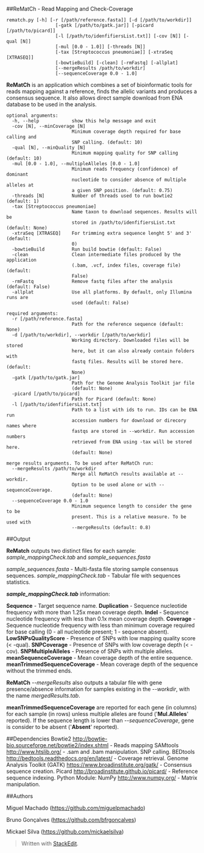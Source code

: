 ##ReMatCh - Read Mapping and Check-Coverage

```
rematch.py [-h] [-r [/path/reference.fasta]] [-d [/path/to/workdir]]
                  [-gatk [/path/to/gatk.jar]] [-picard [/path/to/picard]]
                  [-l [/path/to/idenfifiersList.txt]] [-cov [N]] [-qual [N]]
                  [-mul [0.0 - 1.0]] [-threads [N]]
                  [-tax [Streptococcus pneumoniae]] [-xtraSeq [XTRASEQ]]
                  [-bowtieBuild] [-clean] [-rmFastq] [-allplat]
                  [--mergeResults /path/to/workdir]
                  [--sequenceCoverage 0.0 - 1.0]
```
**ReMatCh** is an application which combines a set of bioinformatic tools for
reads mapping against a reference, finds the allelic variants and produces a
consensus sequence. It also allows direct sample download from ENA database to
be used in the analysis.

    optional arguments:
      -h, --help            show this help message and exit
      -cov [N], --minCoverage [N]
                            Minimum coverage depth required for base calling and
                            SNP calling. (default: 10)
      -qual [N], --minQuality [N]
                            Minimum mapping quality for SNP calling (default: 10)
      -mul [0.0 - 1.0], --multipleAlleles [0.0 - 1.0]
                            Minimum reads frequency (confidence) of dominant
                            nucleotide to consider absence of multiple alleles at
                            a given SNP position. (default: 0.75)
      -threads [N]          Number of threads used to run bowtie2 (default: 1)
      -tax [Streptococcus pneumoniae]
                            Name taxon to download sequences. Results will be
                            stored in /path/to/idenfifiersList.txt (default: None)
      -xtraSeq [XTRASEQ]    For trimming extra sequence lenght 5' and 3' (default:
                            0)
      -bowtieBuild          Run build bowtie (default: False)
      -clean                Clean intermediate files produced by the application
                            (.bam, .vcf, index files, coverage file) (default:
                            False)
      -rmFastq              Remove fastq files after the analysis (default: False)
      -allplat              Use all platforms. By default, only Illumina runs are
                            used (default: False)

    required arguments:
      -r [/path/reference.fasta]
                            Path for the reference sequence (default: None)
      -d [/path/to/workdir], --workdir [/path/to/workdir]
                            Working directory. Downloaded files will be stored
                            here, but it can also already contain folders with
                            fastq files. Results will be stored here. (default:
                            None)
      -gatk [/path/to/gatk.jar]
                            Path for the Genome Analysis Toolkit jar file
                            (default: None)
      -picard [/path/to/picard]
                            Path for Picard (default: None)
      -l [/path/to/idenfifiersList.txt]
                            Path to a list with ids to run. IDs can be ENA run
                            accession numbers for download or direcory names where
                            fastqs are stored in --workdir. Run accession numbers
                            retrieved from ENA using -tax will be stored here.
                            (default: None)
    
    merge results arguments. To be used after ReMatCh run:
      --mergeResults /path/to/workdir
                            Merge all ReMatCh results available at --workdir.
                            Option to be used alone or with --sequenceCoverage.
                            (default: None)
      --sequenceCoverage 0.0 - 1.0
                            Minimum sequence length to consider the gene to be
                            present. This is a relative measure. To be used with
                            --mergeResults (default: 0.8)

 

 

##Output

**ReMatch** outputs two distinct files for each sample: *sample_mappingCheck.tab* and *sample_sequences.fasta*

*sample_sequences.fasta* - Multi-fasta file storing sample consensus sequences.
 *sample_mappingCheck.tab* - Tabular file with sequences statistics.

***sample_mappingCheck.tab*** information:

**Sequence** - Target sequence name.
**Duplication** - Sequence nucleotide frequency with more than 1.25x mean coverage depth.
**Indel** - Sequence nucleotide frequency with less than 0.1x mean coverage depth.
**Coverage** - Sequence nucleotide frequency with less than minimum coverage required for base calling (0 - all nucleotide present; 1 - sequence absent).
**LowSNPsQualityScore** - Presence of SNPs with low mapping quality score (< -qual).
**SNPCoverage** - Presence of SNPs with low coverage depth (< -cov).
**SNPMultipleAlleles** - Presence of SNPs with multiple alleles.
**meanSequenceCoverage** - Mean coverage depth of the entire sequence.
**meanTrimmedSequenceCoverage** - Mean coverage depth of the sequence without the trimmed ends.

**ReMatCh** *--mergeResults* also outputs a tabular file with gene presence/absence information for samples existing in the *--workdir*, with the name *mergedResults.tab*.

**meanTrimmedSequenceCoverage** are reported for each gene (in columns) for each sample (in rows) unless multiple alleles are found ('**Mul.Alleles**' reported). If the sequence length is lower than *--sequenceCoverage*, gene is consider to be absent ('**Absent**' reported).  




##Dependencies
Bowtie2 http://bowtie-bio.sourceforge.net/bowtie2/index.shtml - Reads mapping
SAMtools http://www.htslib.org/ - .sam and .bam manipulation. SNP calling.
BEDtools http://bedtools.readthedocs.org/en/latest/ - Coverage retrieval.
Genome Analysis Toolkit (GATK) https://www.broadinstitute.org/gatk/ - Consensus sequence creation.
Picard http://broadinstitute.github.io/picard/ - Reference sequence indexing. 
Python Module: NumPy http://www.numpy.org/ - Matrix manipulation.

##Authors

Miguel Machado (https://github.com/miguelpmachado)

Bruno Gonçalves (https://github.com/bfrgoncalves)

Mickael Silva (https://github.com/mickaelsilva)

> Written with [StackEdit](https://stackedit.io/).
